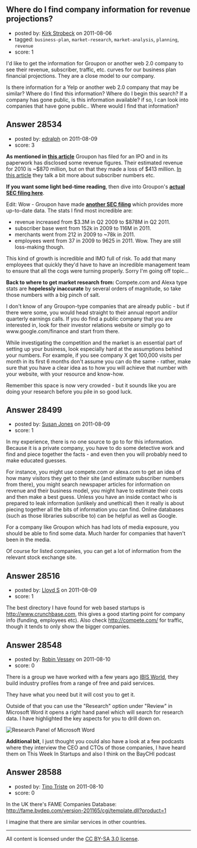 ## Where do I find company information for revenue projections?

- posted by: [Kirk Strobeck](https://stackexchange.com/users/-1/6349-kirk-strobeck) on 2011-08-06
- tagged: `business-plan`, `market-research`, `market-analysis`, `planning`, `revenue`
- score: 1

I'd like to get the information for Groupon or another web 2.0 company to see their revenue, subscriber, traffic, etc. curves for our business plan financial projections. They are a close model to our company. 

Is there information for a Yelp or another web 2.0 company that may be similar? Where do I find this information? Where do I begin this search? If a company has gone public, is this information available? if so, I can look into companies that have gone public.. Where would I find that information?


## Answer 28534

- posted by: [edralph](https://stackexchange.com/users/-1/9362-edralph) on 2011-08-09
- score: 3

<p><strong>As mentioned in <a href="http://www.portfolio.com/business-news/2011/06/02/groupon-files-to-go-public-with-750-million-dollar-ipo/" rel="nofollow">this article</a></strong> Groupon has filed for an IPO and in its paperwork has disclosed some revenue figures.  Their estimated revenue for 2010 is ~$870 million, but on that they made a loss of $413 million.  <a href="http://blogs.wsj.com/deals/2011/06/02/groupon-ipo-its-here/" rel="nofollow">In this article</a> they talk a bit more about subscriber numbers etc.</p>

<p><strong>If you want some light bed-time reading</strong>, then dive into Groupon's <strong><a href="http://sec.gov/Archives/edgar/data/1490281/000104746911005613/a2203913zs-1.htm" rel="nofollow">actual SEC filing here</a></strong>.</p>

<p>Edit: Wow - Groupon have made <strong><a href="http://www.sec.gov/Archives/edgar/data/1490281/000104746911007178/a2204399zs-1a.htm" rel="nofollow">another SEC filing</a></strong> which provides more up-to-date data.  The stats I find most incredible are:</p>

<ul>
<li>revenue increased from $3.3M in Q2 2009 to $878M in Q2 2011.</li>
<li>subscriber base went from 152k in 2009 to 116M in 2011.</li>
<li>merchants went from 212 in 2009 to ~78k in 2011.</li>
<li>employees went from 37 in 2009 to 9625 in 2011.  Wow.  They are still loss-making though.</li>
</ul>

<p>This kind of growth is incredible and IMO full of risk.  To add that many employees that quickly they'd have to have an incredible management team to ensure that all the cogs were turning properly.  Sorry I'm going off topic...</p>

<p><strong>Back to where to get market research from:</strong> Compete.com and Alexa type stats are <strong>hopelessly inaccurate</strong> by several orders of magnitude, so take those numbers with a big pinch of salt.</p>

<p>I don't know of any Groupon-type companies that are already public - but if there were some, you would head straight to their annual report and/or quarterly earnings calls.  If you do find a public company that you are interested in, look for their investor relations website or simply go to www.google.com/finance and start from there.</p>

<p>While investigating the competition and the market is an essential part of setting up your business, look especially hard at the assumptions behind your numbers.  For example, if you see company X get 100,000 visits per month in its first 6 months don't assume you can do the same - rather, make sure that you have a clear idea as to how you will achieve that number with your website, with your resource and know-how.</p>

<p>Remember this space is now very crowded - but it sounds like you are doing your research before you pile in so good luck.</p>



## Answer 28499

- posted by: [Susan Jones](https://stackexchange.com/users/-1/2737-susan-jones) on 2011-08-09
- score: 1

In my experience, there is no one source to go to for this information. Because it is a private company, you have to do some detective work and find and piece together the facts - and even then you will probably need to make educated guesses.

For instance, you might use compete.com or alexa.com to get an idea of how many visitors they get to their site (and estimate subscriber numbers from there), you might search newspaper articles for information on revenue and their business model, you might have to estimate their costs and then make a best guess. Unless you have an inside contact who is prepared to leak information (unlikely and unethical) then it really is about piecing together all the bits of information you can find. Online databases (such as those libraries subscribe to) can be helpful as well as Google.

For a company like Groupon which has had lots of media exposure, you should be able to find some data. Much harder for companies that haven't been in the media.

Of course for listed companies, you can get a lot of information from the relevant stock exchange site.


## Answer 28516

- posted by: [Lloyd S](https://stackexchange.com/users/-1/12549-lloyd-s) on 2011-08-09
- score: 1

The best directory I have found for web based startups is http://www.crunchbase.com, this gives a good starting point for company info (funding, employees etc). Also check http://compete.com/ for traffic, though it tends to only show the bigger companies.


## Answer 28548

- posted by: [Robin Vessey](https://stackexchange.com/users/-1/984-robin-vessey) on 2011-08-10
- score: 0

<p>There is a group we have worked with a few years ago <a href="http://www.ibisworld.com/" rel="nofollow">IBIS World</a>, they build industry profiles from a range of free and paid services. </p>

<p>They have what you need but it will cost you to get it.</p>

<p>Outside of that you can use the "Research" option under "Review" in Microsoft Word it opens a right hand panel which will search for research data. I have highlighted the key aspects for you to drill down on.</p>

<p><img src="http://i.stack.imgur.com/nnPfd.png" alt="Research Panel of Microsoft Word"> </p>

<p><strong>Additional bit</strong>, I just thought you could also have a look at a few podcasts where they interview the CEO and CTOs of those companies, I have heard them on This Week In Startups and also I think on the BayCHI podcast</p>



## Answer 28588

- posted by: [Tino Triste](https://stackexchange.com/users/-1/12599-tino-triste) on 2011-08-10
- score: 0

In the UK there's FAME Companies Database: http://fame.bvdep.com/version-201165/cgi/template.dll?product=1

I imagine that there are similar services in other countries.



---

All content is licensed under the [CC BY-SA 3.0 license](https://creativecommons.org/licenses/by-sa/3.0/).
